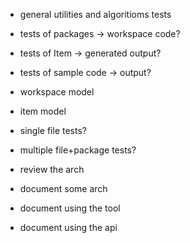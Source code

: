

- general utilities and algoritioms tests
- tests of packages -> workspace code?
- tests of Item -> generated output?
- tests of sample code -> output?

- workspace model
- item model
- single file tests?
- multiple file+package tests?


- review the arch
- document some arch
- document using the tool
- document using the api
